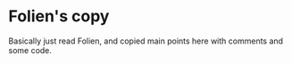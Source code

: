 # Folien's copy

Basically just read Folien, and copied main points here with comments and some code. 
